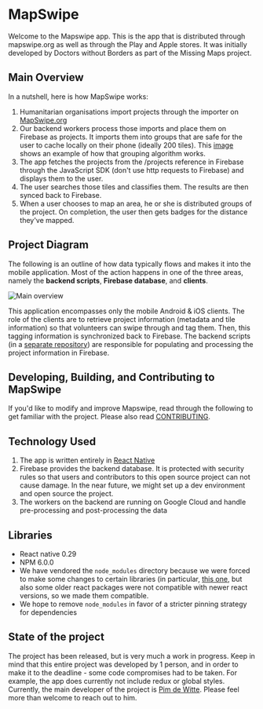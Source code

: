 # MapSwipe

Welcome to the Mapswipe app. This is the app that is distributed through mapswipe.org as well as through the Play and Apple stores. It was initially developed by Doctors without Borders as part of the Missing Maps project. 

## Main Overview

In a nutshell, here is how MapSwipe works:

1. Humanitarian organisations import projects through the importer on [MapSwipe.org](http://mapswipe.org/import)
1. Our backend workers process those imports and place them on Firebase as projects. It imports them into groups that are safe for the user to cache locally on their phone (ideally 200 tiles). This [image](http://i.imgur.com/giQq43i.jpg "image of grouping") shows an example of how that grouping algorithm works.
1. The app fetches the projects from the /projects reference in Firebase through the JavaScript SDK (don't use http requests to Firebase) and displays them to the user.
1. The user searches those tiles and classifies them. The results are then synced back to Firebase.
1. When a user chooses to map an area, he or she is distributed groups of the project. On completion, the user then gets badges for the distance they've mapped.

## Project Diagram

The following is an outline of how data typically flows and makes it into the mobile application. Most of the action happens in one of the three areas, namely the **backend scripts**, **Firebase database**, and **clients**. 

![Main overview](http://i.imgur.com/PYT62JF.png)

This application encompasses only the mobile Android & iOS clients. The role of the clients are to retrieve project information (metadata and tile information) so that volunteers can swipe through and tag them. Then, this tagging information is synchronized back to Firebase. The backend scripts (in a [separate repository](https://github.com/mapswipe/python-mapswipe-workers)) are responsible for populating and processing the project information in Firebase.

## Developing, Building, and Contributing to MapSwipe

If you'd like to modify and improve Mapswipe, read through the following to get familiar with the project. Please also read [CONTRIBUTING](CONTRIBUTING.md).

## Technology Used

1. The app is written entirely in [React Native](https://facebook.github.io/react-native/docs/getting-started.html)
1. Firebase provides the backend database. It is protected with security rules so that users and contributors to this open source project can not cause damage. In the near future, we might set up a dev environment and open source the project. 
1. The workers on the backend are running on Google Cloud and handle pre-processing and post-processing the data

## Libraries

- React native 0.29
- NPM 6.0.0
- We have vendored the `node_modules` directory because we were forced to make some changes to certain libraries (in particular, [this one](https://github.com/leecade/react-native-swiper/issues/111#issuecomment-227443561), but also some older react packages were not compatible with newer react versions, so we made them compatible.
- We hope to remove `node_modules` in favor of a stricter pinning strategy for dependencies

## State of the project
The project has been released, but is very much a work in progress. Keep in mind that this entire project was developed by 1 person, and in order to make it to the deadline - some code compromises had to be taken. For example, the app does currently not include redux or global styles. Currently, the main developer of the project is [Pim de Witte](http://github.com/pimdewitte). Please feel more than welcome to reach out to him.
